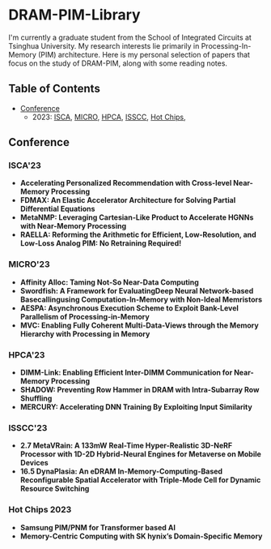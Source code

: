 # DRAM-PIM-Library

I'm currently a graduate student from the School of Integrated Circuits at Tsinghua University. My research interests lie primarily in Processing-In-Memory (PIM) architecture. Here is my personal selection of papers that focus on the study of DRAM-PIM, along with some reading notes.

## Table of Contents

- [Conference](#Conference)
  - 2023: [ISCA](#isca23), [MICRO](#micro23), [HPCA](#hpca23), [ISSCC](#isscc23), [Hot Chips](#hot-chips-2023),

## Conference

### ISCA'23

* **Accelerating Personalized Recommendation with Cross-level Near-Memory Processing**
* **FDMAX: An Elastic Accelerator Architecture for Solving Partial Differential Equations**
* **MetaNMP: Leveraging Cartesian-Like Product to Accelerate HGNNs with Near-Memory Processing**
* **RAELLA: Reforming the Arithmetic for Efficient, Low-Resolution, and Low-Loss Analog PIM: No Retraining Required!**

### MICRO'23

* **Affinity Alloc: Taming Not-So Near-Data Computing**
* **Swordfish: A Framework for EvaluatingDeep Neural Network-based Basecallingusing Computation-In-Memory with Non-Ideal Memristors**
* **AESPA: Asynchronous Execution Scheme to Exploit  Bank-Level Parallelism of Processing-in-Memory**
* **MVC: Enabling Fully Coherent Multi-Data-Views through the Memory Hierarchy with Processing in Memory**

### HPCA'23

* **DIMM-Link: Enabling Efficient Inter-DIMM Communication for Near-Memory Processing**
* **SHADOW: Preventing Row Hammer in DRAM with Intra-Subarray Row Shuffling**
* **MERCURY: Accelerating DNN Training By Exploiting Input Similarity**

### ISSCC'23

* **2.7 MetaVRain: A 133mW Real-Time Hyper-Realistic 3D-NeRF Processor with 1D-2D Hybrid-Neural Engines for Metaverse on Mobile Devices**
* **16.5 DynaPlasia: An eDRAM In-Memory-Computing-Based Reconfigurable Spatial Accelerator with Triple-Mode Cell for Dynamic Resource Switching**

### Hot Chips 2023

* **Samsung PIM/PNM for Transformer based AI**
* **Memory-Centric Computing with SK hynix’s Domain-Specific Memory**
